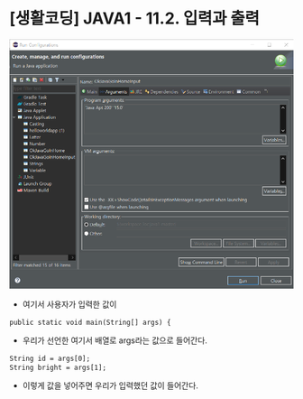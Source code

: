 # [생활코딩] JAVA1 - 11.2. 입력과 출력

![java06](../img/java06.png)

- 여기서 사용자가 입력한 값이 

```
public static void main(String[] args) {
```

- 우리가 선언한 여기서 배열로 args라는 값으로 들어간다.

```
String id = args[0];
String bright = args[1];
```

- 이렇게 값을 넣어주면 우리가 입력했던 값이 들어간다.